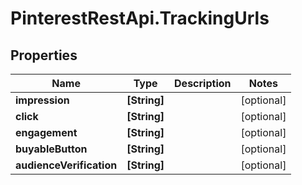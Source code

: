 # PinterestRestApi.TrackingUrls

## Properties

Name | Type | Description | Notes
------------ | ------------- | ------------- | -------------
**impression** | **[String]** |  | [optional] 
**click** | **[String]** |  | [optional] 
**engagement** | **[String]** |  | [optional] 
**buyableButton** | **[String]** |  | [optional] 
**audienceVerification** | **[String]** |  | [optional] 


